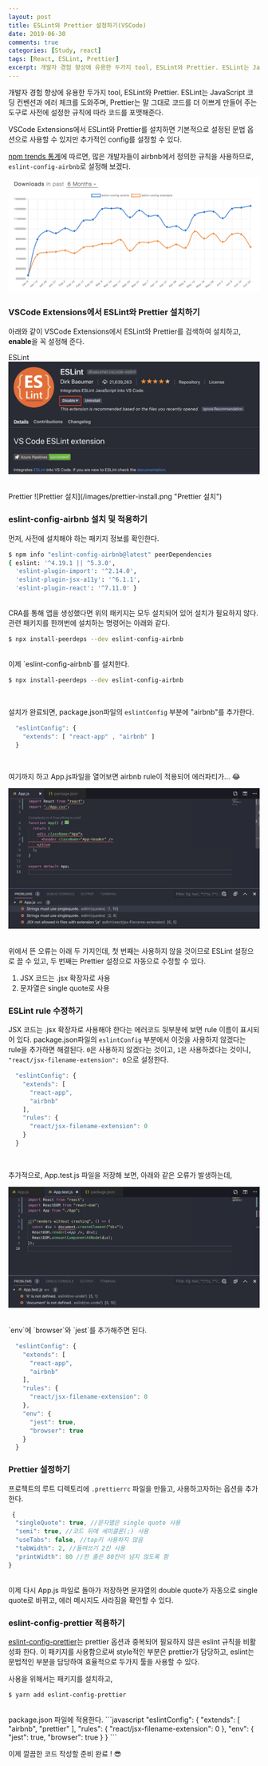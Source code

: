 ```yaml
---
layout: post
title: ESLint와 Prettier 설정하기(VSCode)
date: 2019-06-30
comments: true
categories: [Study, react]
tags: [React, ESLint, Prettier]
excerpt: 개발자 경험 향상에 유용한 두가지 tool, ESLint와 Prettier. ESLint는 JavaScript 코딩 컨벤션과 에러 체크를 도와주며, Prettier는 말 그대로 코드를 더 이쁘게 만들어 주는 도구로 사전에 설정한 규칙에 따라 코드를 포맷해준다.
---
```


개발자 경험 향상에 유용한 두가지 tool, ESLint와 Prettier. ESLint는 JavaScript 코딩 컨벤션과 에러 체크를 도와주며, Prettier는 말 그대로 코드를 더 이쁘게 만들어 주는 도구로 사전에 설정한 규칙에 따라 코드를 포맷해준다.

VSCode Extensions에서 ESLint와 Prettier를 설치하면 기본적으로 설정된 문법 옵션으로 사용할 수 있지만 추가적인 config를 설정할 수 있다.

[npm trends 통계](https://www.npmtrends.com/eslint-config-airbnb-vs-eslint-config-standard)에 따르면, 많은 개발자들이 airbnb에서 정의한 규칙을 사용하므로, `eslint-config-airbnb`로 설정해 보겠다.

![Eslint Config 통계](/images/eslint-config-stat.png "Eslint Config 통계")

### VSCode Extensions에서 ESLint와 Prettier 설치하기

아래와 같이 VSCode Extensions에서 ESLint와 Prettier를 검색하여 설치하고,
**enable**을 꼭 설정해 준다.

ESLint
![Eslint 설치](/images/eslint-install.png "Eslint 설치")

<br>
Prettier
![Prettier 설치](/images/prettier-install.png "Prettier 설치")

### eslint-config-airbnb 설치 및 적용하기

먼저, 사전에 설치해야 하는 패키지 정보를 확인한다.

```bash
$ npm info "eslint-config-airbnb@latest" peerDependencies
{ eslint: '^4.19.1 || ^5.3.0',
  'eslint-plugin-import': '^2.14.0',
  'eslint-plugin-jsx-a11y': '^6.1.1',
  'eslint-plugin-react': '^7.11.0' }
```

<br>
CRA를 통해 앱을 생성했다면 위의 패키지는 모두 설치되어 있어 설치가 필요하지 않다.
관련 패키지를 한꺼번에 설치하는 명령어는 아래와 같다.

```bash
$ npx install-peerdeps --dev eslint-config-airbnb
```

<br>
이제 `eslint-config-airbnb`를 설치한다.

```bash
$ npx install-peerdeps --dev eslint-config-airbnb
```

<br>

설치가 완료되면, package.json파일의 `eslintConfig` 부분에 "airbnb"를 추가한다.

```javascript
  "eslintConfig": {
    "extends": [ "react-app" , "airbnb" ]
  }
```

<br>

여기까지 하고 App.js파일을 열어보면 airbnb rule이 적용되어 에러파티가... 😂

![Eslint 에러](/images/eslint-error.png "Eslint 에러")

<br>
위에서 뜬 오류는 아래 두 가지인데, 첫 번째는 사용하지 않을 것이므로 ESLint 설정으로 끌 수 있고,
두 번째는 Prettier 설정으로 자동으로 수정할 수 있다.

1. JSX 코드는 .jsx 확장자로 사용
2. 문자열은 single quote로 사용

### ESLint rule 수정하기

JSX 코드는 .jsx 확장자로 사용해야 한다는 에러코드 뒷부분에 보면 rule 이름이 표시되어 있다.
package.json파일의 `eslintConfig` 부분에서 이것을 사용하지 않겠다는 rule을 추가하면 해결된다.
`0`은 사용하지 않겠다는 것이고, `1`은 사용하겠다는 것이니, `"react/jsx-filename-extension": 0`으로 설정한다.

```javascript
  "eslintConfig": {
    "extends": [
      "react-app",
      "airbnb"
    ],
    "rules": {
      "react/jsx-filename-extension": 0
    }
  }
```

<br>

추가적으로, App.test.js 파일을 저장해 보면, 아래와 같은 오류가 발생하는데,

![Eslint env 에러](/images/env-error.png "Eslint env 에러")

<br>
`env`에 `browser`와 `jest`를 추가해주면 된다.

```javascript
  "eslintConfig": {
    "extends": [
      "react-app",
      "airbnb"
    ],
    "rules": {
      "react/jsx-filename-extension": 0
    },
    "env": {
      "jest": true,
      "browser": true
    }
  }
```

### Prettier 설정하기

프로젝트의 루트 디렉토리에 `.prettierrc` 파일을 만들고, 사용하고자하는 옵션을 추가한다.

```javascript
 {
  "singleQuote": true, //문자열은 single quote 사용
  "semi": true, //코드 뒤에 세미콜론(;) 사용
  "useTabs": false, //tap키 사용하지 않음
  "tabWidth": 2, //들여쓰기 2칸 사용
  "printWidth": 80 //한 줄은 80칸이 넘지 않도록 함
}
```

<br>
이제 다시 App.js 파일로 돌아가 저장하면 문자열의 double quote가 자동으로 single quote로 바뀌고,
에러 메시지도 사라짐을 확인할 수 있다.

### eslint-config-prettier 적용하기

[eslint-config-prettier](https://github.com/prettier/eslint-config-prettier)는 prettier 옵션과 중복되어 필요하지 않은 eslint 규칙을 비활성화 한다. 이 패키지를 사용함으로써 style적인 부분은 prettier가 담당하고, eslint는 문법적인 부분을 담당하여 효율적으로 두가지 툴을 사용할 수 있다.

사용을 위해서는 패키지를 설치하고,

```bash
$ yarn add eslint-config-prettier
```

<br>
package.json 파일에 적용한다.
```javascript
  "eslintConfig": {
    "extends": [
      "airbnb",
      "prettier"
    ],
    "rules": {
      "react/jsx-filename-extension": 0
    },
    "env": {
      "jest": true,
      "browser": true
    }
  }
```
<br>
 
이제 깔끔한 코드 작성할 준비 완료 ! 😎

<br>
